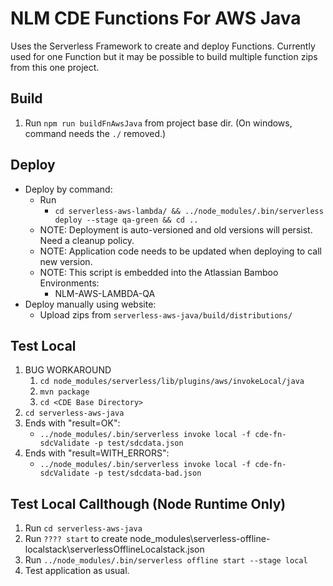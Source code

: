 # NLM CDE Functions For AWS Java
Uses the Serverless Framework to create and deploy Functions. Currently used for one Function but it may be possible to
build multiple function zips from this one project.

## Build
1. Run `npm run buildFnAwsJava` from project base dir. (On windows, command needs the `./` removed.)

## Deploy
* Deploy by command:
   * Run
     * ```cd serverless-aws-lambda/ && ../node_modules/.bin/serverless deploy --stage qa-green && cd ..```
   * NOTE: Deployment is auto-versioned and old versions will persist. Need a cleanup policy.
   * NOTE: Application code needs to be updated when deploying to call new version.
   * NOTE: This script is embedded into the Atlassian Bamboo Environments:
     * NLM-AWS-LAMBDA-QA
* Deploy manually using website:
   * Upload zips from `serverless-aws-java/build/distributions/`

## Test Local
1. BUG WORKAROUND
   1. `cd node_modules/serverless/lib/plugins/aws/invokeLocal/java`
   1. `mvn package`
   1. `cd <CDE Base Directory>`
1. `cd serverless-aws-java`
1. Ends with "result=OK":
   * `../node_modules/.bin/serverless invoke local -f cde-fn-sdcValidate -p test/sdcdata.json`
1. Ends with "result=WITH_ERRORS":
   * `../node_modules/.bin/serverless invoke local -f cde-fn-sdcValidate -p test/sdcdata-bad.json`

## Test Local Callthough (Node Runtime Only)
1. Run `cd serverless-aws-java`
1. Run `???? start` to create node_modules\serverless-offline-localstack\serverlessOfflineLocalstack.json
1. Run `../node_modules/.bin/serverless offline start --stage local`
1. Test application as usual.

